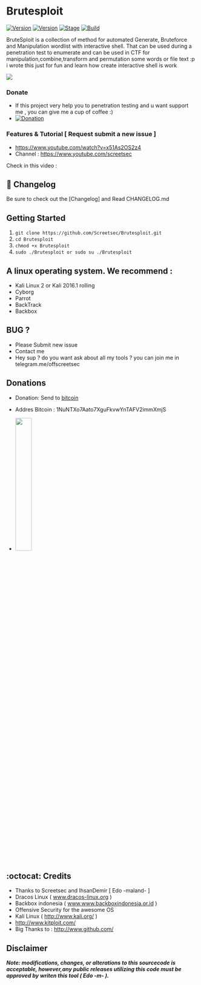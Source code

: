 # Brutesploit

[![Version](https://img.shields.io/badge/Brutesploit-1.1.2-brightgreen.svg?maxAge=259200)]()
[![Version](https://img.shields.io/badge/Codename-Pretty-red.svg?maxAge=259200)]()
[![Stage](https://img.shields.io/badge/Release-Stable-brightgreen.svg)]()
[![Build](https://img.shields.io/badge/Supported_OS-Linux-orange.svg)]()

BruteSploit is a collection of method for automated Generate, Bruteforce and Manipulation wordlist with interactive shell.
That can be used during a penetration test to enumerate and can be used in CTF for manipulation,combine,transform and permutation some words or file text :p i wrote this just for fun and learn how create interactive shell  is work



<img src="https://cloud.githubusercontent.com/assets/17976841/26713523/583b95aa-4797-11e7-93a5-d67a66726e5c.png" ></img> 


### Donate
- If this project very help you to penetration testing  and u want support me , you can give me a cup of coffee :)
- [![Donation](https://img.shields.io/badge/bitcoin-donate-yellow.svg)](https://blockchain.info/id/address/1NuNTXo7Aato7XguFkvwYnTAFV2immXmjS)



### Features & Tutorial [ Request submit a new issue ]
- https://www.youtube.com/watch?v=x51As2OS2z4 
- Channel : https://www.youtube.com/screetsec

Check in this video : 

## :scroll: Changelog
Be sure to check out the [Changelog] and Read CHANGELOG.md


## Getting Started
1. ```git clone https://github.com/Screetsec/Brutesploit.git```
2. ```cd Brutesploit```
3. ```chmod +x Brutesploit ```
3. ```sudo ./Brutesploit or sudo su ./Brutesploit ```

 

## A linux operating system. We recommend :
- Kali Linux 2 or Kali 2016.1 rolling 
- Cyborg
- Parrot 
- BackTrack 
- Backbox  


## BUG ? 
- Please Submit new issue 
- Contact me
- Hey sup ? do you want ask about all my tools ? you can join me in telegram.me/offscreetsec

## Donations 

- Donation: Send to [bitcoin](https://blockchain.info/id/address/1NuNTXo7Aato7XguFkvwYnTAFV2immXmjS)

- Addres Bitcoin : 1NuNTXo7Aato7XguFkvwYnTAFV2immXmjS

- <img src="https://cloud.githubusercontent.com/assets/17976841/25007109/75380fa6-2089-11e7-8a4a-4a8ae9c06e24.png" width="30%"></img>

## :octocat: Credits

- Thanks to  Screetsec and IhsanDemir  [ Edo -maland- ] <Me> 
- Dracos Linux ( www.dracos-linux.org )  
- Backbox indonesia ( www.www.backboxindonesia.or.id )  
- Offensive Security for the awesome OS
- Kali Linux ( http://www.kali.org/ )  
- http://www.kitploit.com/
- Big Thanks to : http://www.github.com/ 





## Disclaimer

***Note: modifications, changes, or alterations to this sourcecode is acceptable, however,any public releases utilizing this code must be approved by writen this tool ( Edo -m- ).***
